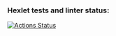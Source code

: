 ### Hexlet tests and linter status:
[![Actions Status](https://github.com/kotovi4/algorithms-project-69/actions/workflows/hexlet-check.yml/badge.svg)](https://github.com/kotovi4/algorithms-project-69/actions)